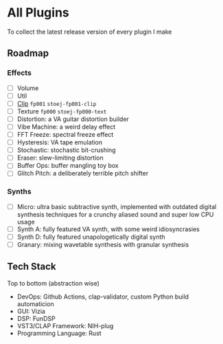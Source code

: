 # All Plugins
To collect the latest release version of every plugin I make

## Roadmap
### Effects
- [ ] Volume
- [ ] Util
- [ ] [Clip](github.com/Stoejmaskiner/clip) `fp001` `stoej-fp001-clip`
- [ ] Texture `fp000` `stoej-fp000-text`
- [ ] Distortion: a VA guitar distortion builder
- [ ] Vibe Machine: a weird delay effect
- [ ] FFT Freeze: spectral freeze effect
- [ ] Hysteresis: VA tape emulation
- [ ] Stochastic: stochastic bit-crushing
- [ ] Eraser: slew-limiting distortion
- [ ] Buffer Ops: buffer mangling toy box
- [ ] Glitch Pitch: a deliberately terrible pitch shifter

### Synths
- [ ] Micro: ultra basic subtractive synth, implemented with outdated digital synthesis techniques for a crunchy aliased sound and super low CPU usage
- [ ] Synth A: fully featured VA synth, with some weird idiosyncrasies
- [ ] Synth D: fully featured unapologetically digital synth
- [ ] Granary: mixing wavetable synthesis with granular synthesis

## Tech Stack
Top to bottom (abstraction wise)

- DevOps: Github Actions, clap-validator, custom Python build automaticion
- GUI: Vizia
- DSP: FunDSP
- VST3/CLAP Framework: NIH-plug
- Programming Language: Rust
